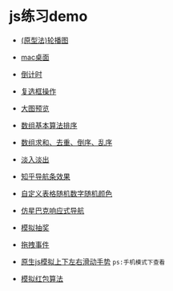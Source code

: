 # js练习demo

* [(原型法)轮播图](https://wangquanfugui12138.github.io/jsPractice/(原型法)轮播图.html)

* [mac桌面](https://wangquanfugui12138.github.io/jsPractice/mac桌面.html)

* [倒计时](https://wangquanfugui12138.github.io/jsPractice/倒计时.html)

* [复选框操作](https://wangquanfugui12138.github.io/jsPractice/复选框操作.html)

* [大图预览](https://wangquanfugui12138.github.io/jsPractice/大图预览.html)

* [数组基本算法排序](https://wangquanfugui12138.github.io/jsPractice/数组基本算法排序.html)

* [数组求和、去重、倒序、乱序](https://wangquanfugui12138.github.io/jsPractice/数组求和、去重、倒序、乱序.html)

* [淡入淡出](https://wangquanfugui12138.github.io/jsPractice/淡入淡出.html)

* [知乎导航条效果](https://wangquanfugui12138.github.io/jsPractice/知乎导航条效果.html)

* [自定义表格随机数字随机颜色](https://wangquanfugui12138.github.io/jsPractice/自定义表格随机数字随机颜色.html)

* [仿星巴克响应式导航](https://wangquanfugui12138.github.io/jsPractice/dist/index.html)

* [模拟抽奖](https://wangquanfugui12138.github.io/jsPractice/sweepstakes.html)

* [拖拽事件](https://wangquanfugui12138.github.io/jsPractice/drag.html)

* [原生js模拟上下左右滑动手势](https://wangquanfugui12138.github.io/jsPractice/手势Test.html) `ps:手机模式下查看`

* [模拟红包算法](https://wangquanfugui12138.github.io/jsPractice/红包.html)
